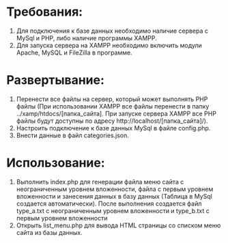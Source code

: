<h1 align="left">Требования:</h1>
<ol>
<li> Для подключения к базе данных необходимо наличие сервера с MySql и PHP, либо наличие программы XAMPP.</li>
<li> Для запуска сервера на XAMPP необходимо включить модули Apache, MySQL и FileZilla в программе.</li>
</ol>

<h1 align="left">Развертывание:</h1>
<ol>
<li> Перенести все файлы на сервер, который может выполнять PHP файлы (При использовании XAMPP все файлы перенести в папку ../xamp/htdocs/[папка_сайта]. При запуске сервера XAMPP все PHP файлы будут доступны по адресу http://localhost/[папка_сайта]/).</li>
<li> Настроить подключение к базе данных MySql в файле config.php.</li>
<li> Внести данные в файл categories.json.</li>
</ol>

<h1 align="left">Использование:</h1>
<ol>
<li>Выполнить index.php для генерации файла меню сайта с неограниченным уровнем вложенности, файла с первым уровнем вложенности и занесения данных в базу данных (Таблица в MySql создается автоматически). После выполнения создается файл type_a.txt с неограниченным уровнем вложенности и type_b.txt с первым уровнем вложенности</li>
<li>Открыть list_menu.php для вывода HTML страницы со списком меню сайта из базы данных.</li>
</ol>
